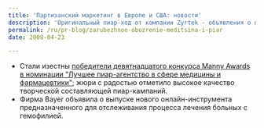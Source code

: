 ```yaml
---
title: 'Партизанский маркетинг в Европе и США: новости'
description: 'Оригинальный пиар-ход от компании Zyrtek - объявления о пропаже двух часов жизни аллергика, пока он ждал действия других препаратов.'
permalink: /ru/pr-blog/zarubezhnoe-obozrenie-meditsina-i-piar
date: 2008-04-23

---
```

<ul>
<li>Стали изестны <a href="http://www.prnewsonline.com/prnewswire/2433.html">победители девятнадцатого конкурса Manny Awards в номинации "Лучшее пиар-агентство в сфере медицины и фармацевтики"</a>; жюри с радостью отметило высокое качество творческой составляющей пиар-кампаний.</li>
<li>Фирма Bayer объявила о выпуске нового онлайн-инструмента предназначенного для отслеживания процесса лечения больных с гемофилией.</li></ul>


